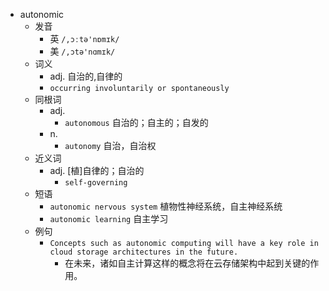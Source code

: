 - autonomic
  - 发音
    - 英 `/,ɔːtə'nɒmɪk/`
    - 美 `/,ɔtə'nɑmɪk/`
  - 词义
    - adj. 自治的,自律的
    - `occurring involuntarily or spontaneously `
  - 同根词
    - adj.
      - `autonomous` 自治的；自主的；自发的
    - n.
      - `autonomy` 自治，自治权
  - 近义词
    - adj. [植]自律的；自治的
      - `self-governing`
  - 短语
    - `autonomic nervous system` 植物性神经系统，自主神经系统 
    - `autonomic learning` 自主学习 
  - 例句
    - `Concepts such as autonomic computing will have a key role in cloud storage architectures in the future.`
      - 在未来，诸如自主计算这样的概念将在云存储架构中起到关键的作用。


